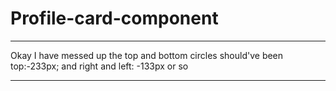 # Profile-card-component
***********
Okay I have messed up the 
top and bottom circles 
should've been top:-233px; and 
right and left: -133px or so
***********
